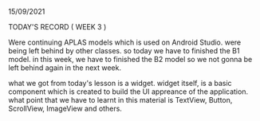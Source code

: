 15/09/2021

TODAY'S RECORD ( WEEK 3 )

Were continuing APLAS models which is used on Android Studio. were being left behind by other classes. so today we have to finished the B1 model. in this week, we have to finished the B2 model so we not gonna be left behind again in the next week.

what we got from today's lesson is a widget. widget itself, is a basic component which is created to build the UI appreance of the application. what point that we have to learnt in this material is TextView, Button, ScrollView, ImageView and others.

